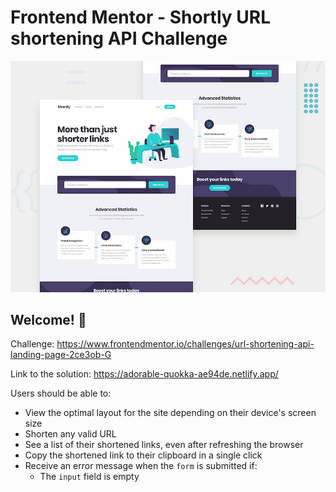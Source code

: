 # Frontend Mentor - Shortly URL shortening API Challenge

![Design preview for the Shortly URL shortening API coding challenge](./src/design/desktop-preview.jpg)

## Welcome! 👋

Challenge: https://www.frontendmentor.io/challenges/url-shortening-api-landing-page-2ce3ob-G

Link to the solution: https://adorable-quokka-ae94de.netlify.app/

Users should be able to:

- View the optimal layout for the site depending on their device's screen size
- Shorten any valid URL
- See a list of their shortened links, even after refreshing the browser
- Copy the shortened link to their clipboard in a single click
- Receive an error message when the `form` is submitted if:
  - The `input` field is empty